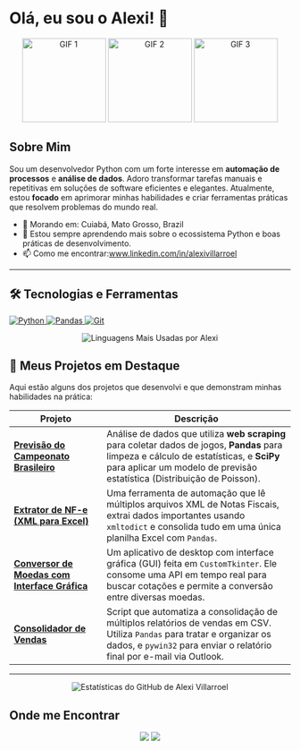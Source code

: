 # Olá, eu sou o Alexi! 👋
<p align="center">
  <img src="https://media2.giphy.com/media/qgQUggAC3Pfv687qPC/giphy.gif" width="150" alt="GIF 1">
  <img src="https://media3.giphy.com/media/KAq5w47R9rmTuvWOWa/giphy.gif" width="150" alt="GIF 2">
  <img src="https://media1.giphy.com/media/du3J3cXyzhj75IOgvA/giphy.gif" width="150" alt="GIF 3">
</p>

## Sobre Mim

Sou um desenvolvedor Python com um forte interesse em **automação de processos** e **análise de dados**. Adoro transformar tarefas manuais e repetitivas em soluções de software eficientes e elegantes. Atualmente, estou **focado** em aprimorar minhas habilidades e criar ferramentas práticas que resolvem problemas do mundo real.

- 📍 Morando em: Cuiabá, Mato Grosso, Brazil
- 🌱 Estou sempre aprendendo mais sobre o ecossistema Python e boas práticas de desenvolvimento.
- 📫 Como me encontrar:www.linkedin.com/in/alexivillarroel

---

## 🛠️ Tecnologias e Ferramentas

<p align="left">
  <a href="https://www.python.org" target="_blank"> 
    <img src="https://img.shields.io/badge/Python-3776AB?style=for-the-badge&logo=python&logoColor=white" alt="Python"/> 
  </a>
  <a href="https://pandas.pydata.org/" target="_blank"> 
    <img src="https://img.shields.io/badge/Pandas-150458?style=for-the-badge&logo=pandas&logoColor=white" alt="Pandas"/> 
  </a>
  <a href="https://git-scm.com/" target="_blank"> 
    <img src="https://img.shields.io/badge/GIT-E44C30?style=for-the-badge&logo=git&logoColor=white" alt="Git"/> 
  </a>
</p>
<p align="center">
  <img src="https://github-readme-stats.vercel.app/api/top-langs/?username=valexi25&layout=compact&theme=dracula&hide_border=true&locale=pt-br" alt="Linguagens Mais Usadas por Alexi" />
</p>

## 🚀 Meus Projetos em Destaque

Aqui estão alguns dos projetos que desenvolvi e que demonstram minhas habilidades na prática:

<table>
  <thead>
    <tr>
      <th width="33%">Projeto</th>
      <th width="67%">Descrição</th>
    </tr>
  </thead>
  <tbody>
    <tr>
      <td><a href="https://github.com/valexi25/previsao-campeonato-brasileiro"><b>Previsão do Campeonato Brasileiro</b></a></td>
      <td>Análise de dados que utiliza <b>web scraping</b> para coletar dados de jogos, <b>Pandas</b> para limpeza e cálculo de estatísticas, e <b>SciPy</b> para aplicar um modelo de previsão estatística (Distribuição de Poisson).</td>
    </tr>
    <tr>
      <td><a href="https://github.com/valexi25/automacao-nfe-xml-para-excel"><b>Extrator de NF-e (XML para Excel)</b></a></td>
      <td>Uma ferramenta de automação que lê múltiplos arquivos XML de Notas Fiscais, extrai dados importantes usando <code>xmltodict</code> e consolida tudo em uma única planilha Excel com <code>Pandas</code>.</td>
    </tr>
    <tr>
      <td><a href="https://github.com/valexi25/conversor-de-moedas-gui"><b>Conversor de Moedas com Interface Gráfica</b></a></td>
      <td>Um aplicativo de desktop com interface gráfica (GUI) feita em <code>CustomTkinter</code>. Ele consome uma API em tempo real para buscar cotações e permite a conversão entre diversas moedas.</td>
    </tr>
    <tr>
      <td><a href="https://github.com/valexi25/automacao-consolidar-vendas-excel"><b>Consolidador de Vendas</b></a></td>
      <td>Script que automatiza a consolidação de múltiplos relatórios de vendas em CSV. Utiliza <code>Pandas</code> para tratar e organizar os dados, e <code>pywin32</code> para enviar o relatório final por e-mail via Outlook.</td>
    </tr>
  </tbody>
</table>

---

<p align="center">
  <img src="https://github-readme-stats.vercel.app/api?username=valexi25&show_icons=true&theme=dracula&hide_border=true&locale=pt-br" alt="Estatísticas do GitHub de Alexi Villarroel" />
</p>

## Onde me Encontrar

<p align="center">
  <a href="mailto:[villarroelalexi63@gmail.com]"><img src="https://img.shields.io/badge/Gmail-D14836?style=for-the-badge&logo=gmail&logoColor=white" /></a>
  <a href="[www.linkedin.com/in/alexivillarroel]"><img src="https://img.shields.io/badge/LinkedIn-0077B5?style=for-the-badge&logo=linkedin&logoColor=white" /></a>
</p>
